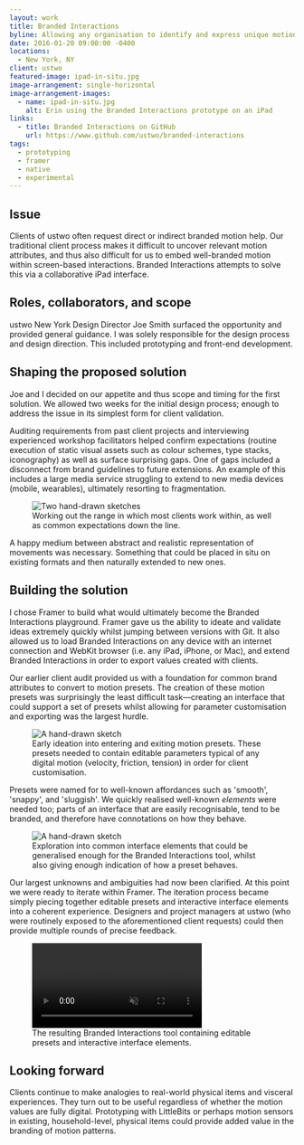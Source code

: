 ```yaml
---
layout: work
title: Branded Interactions
byline: Allowing any organisation to identify and express unique motion and interactions.
date: 2016-01-20 09:00:00 -0400
locations:
  - New York, NY
client: ustwo
featured-image: ipad-in-situ.jpg
image-arrangement: single-horizontal
image-arrangement-images:
  - name: ipad-in-situ.jpg
    alt: Erin using the Branded Interactions prototype on an iPad
links:
  - title: Branded Interactions on GitHub
    url: https://www.github.com/ustwo/branded-interactions
tags:
  - prototyping
  - framer
  - native
  - experimental
---
```


## Issue

Clients of ustwo often request direct or indirect branded motion help. Our traditional client process makes it difficult to uncover relevant motion attributes, and thus also difficult for us to embed well-branded motion within screen-based interactions. Branded Interactions attempts to solve this via a collaborative iPad interface.

## Roles, collaborators, and scope

ustwo New York Design Director Joe Smith surfaced the opportunity and provided general guidance. I was solely responsible for the design process and design direction. This included prototyping and front-end development.

## Shaping the proposed solution

Joe and I decided on our appetite and thus scope and timing for the first solution. We allowed two weeks for the initial design process; enough to address the issue in its simplest form for client validation.

Auditing requirements from past client projects and interviewing experienced workshop facilitators helped confirm expectations (routine execution of static visual assets such as colour schemes, type stacks, iconography) as well as surface surprising gaps. One of gaps included a disconnect from brand guidelines to future extensions. An example of this includes a large media service struggling to extend to new media devices (mobile, wearables), ultimately resorting to fragmentation.

<figure>
  <img data-src="https://ik.imagekit.io/dw/work/branded-interactions/attribute-applications.jpg" alt="Two hand-drawn sketches">
  <figcaption>Working out the range in which most clients work within, as well as common expectations down the line.</figcaption>
</figure>

A happy medium between abstract and realistic representation of movements was necessary. Something that could be placed in situ on existing formats and then naturally extended to new ones.

## Building the solution

I chose Framer to build what would ultimately become the Branded Interactions playground. Framer gave us the ability to ideate and validate ideas extremely quickly whilst jumping between versions with Git. It also allowed us to load Branded Interactions on any device with an internet connection and WebKit browser (i.e. any iPad, iPhone, or Mac), and extend Branded Interactions in order to export values created with clients.

Our earlier client audit provided us with a foundation for common brand attributes to convert to motion presets. The creation of these motion presets was surprisingly the least difficult task—creating an interface that could support a set of presets whilst allowing for parameter customisation and exporting was the largest hurdle.

<figure>
  <img data-src="https://ik.imagekit.io/dw/work/branded-interactions/curve-expressions.jpg" alt="A hand-drawn sketch">
  <figcaption>Early ideation into entering and exiting motion presets. These presets needed to contain editable parameters typical of any digital motion (velocity, friction, tension) in order for client customisation.</figcaption>
</figure>

Presets were named for to well-known affordances such as 'smooth', 'snappy', and 'sluggish'. We quickly realised well-known _elements_ were needed too; parts of an interface that are easily recognisable, tend to be branded, and therefore have connotations on how they behave.

<figure>
  <img data-src="https://ik.imagekit.io/dw/work/branded-interactions/pattern-expressions.jpg" alt="A hand-drawn sketch">
  <figcaption>Exploration into common interface elements that could be generalised enough for the Branded Interactions tool, whilst also giving enough indication of how a preset behaves.</figcaption>
</figure>

Our largest unknowns and ambiguities had now been clarified. At this point we were ready to iterate within Framer. The iteration process became simply piecing together editable presets and interactive interface elements into a coherent experience. Designers and project managers at ustwo (who were routinely exposed to the aforementioned client requests) could then provide multiple rounds of precise feedback.

<figure>
  <video muted loop playsinline controls autoplay>
  <source src="https://ik.imagekit.io/dw/video/branded-interactions-demo.mp4" type="video/mp4">
  </video>
  <figcaption>The resulting Branded Interactions tool containing editable presets and interactive interface elements.</figcaption>
</figure>



## Looking forward

Clients continue to make analogies to real-world physical items and visceral experiences. They turn out to be useful regardless of whether the motion values are fully digital. Prototyping with LittleBits or perhaps motion sensors in existing, household-level, physical items could provide added value in the branding of motion patterns.


